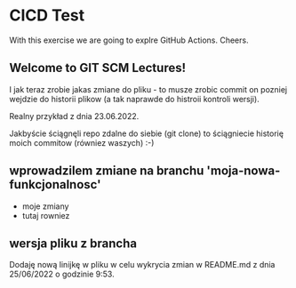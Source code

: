 # CICD Test
With this exercise we are going to explre GitHub Actions. Cheers.

## Welcome to GIT SCM Lectures!

I jak teraz zrobie jakas zmiane do pliku - to musze zrobic commit
on pozniej wejdzie do historii plikow (a tak naprawde do histroii kontroli wersji).

Realny przykład z dnia 23.06.2022.

Jakbyście ściągnęli repo zdalne do siebie (git clone) to ściągniecie historię moich commitow (równiez waszych) :-)


## wprowadzilem zmiane na branchu 'moja-nowa-funkcjonalnosc'
- moje zmiany
- tutaj rowniez
## wersja pliku z brancha <Main>

Dodaję nową linijkę w pliku w celu wykrycia zmian w README.md z dnia 25/06/2022 o godzinie 9:53.

